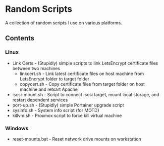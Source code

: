 # Random Scripts

A collection of random scripts I use on various platforms.

## Contents

### Linux
* Link Certs - (Stupidly) simple scripts to link LetsEncrypt certificate files between two machines
    * linkcert.sh - Link latest certificate files on host machine from LetsEncrypt folder to target folder
    * copycert.sh - Copy certificate files from target folder on host machine and retsart Apache
* iscsi-mount.sh - Script to connect iscsi target, mount local storage, and restart dependent services
* port-up.sh - (Stupidly) simple Portainer upgrade script
* sysinfo.sh - System info script (for MOTD)
* killvm.sh - Proxmox script to force kill virtual machine

### Windows
* reset-mounts.bat - Reset network drive mounts on workstation
